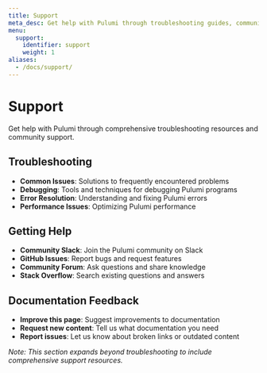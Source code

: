 ```yaml
---
title: Support
meta_desc: Get help with Pulumi through troubleshooting guides, community resources, and support options.
menu:
  support:
    identifier: support
    weight: 1
aliases:
  - /docs/support/
---
```


# Support

Get help with Pulumi through comprehensive troubleshooting resources and community support.

## Troubleshooting
- **Common Issues**: Solutions to frequently encountered problems
- **Debugging**: Tools and techniques for debugging Pulumi programs
- **Error Resolution**: Understanding and fixing Pulumi errors
- **Performance Issues**: Optimizing Pulumi performance

## Getting Help
- **Community Slack**: Join the Pulumi community on Slack
- **GitHub Issues**: Report bugs and request features
- **Community Forum**: Ask questions and share knowledge
- **Stack Overflow**: Search existing questions and answers

## Documentation Feedback
- **Improve this page**: Suggest improvements to documentation
- **Request new content**: Tell us what documentation you need
- **Report issues**: Let us know about broken links or outdated content

*Note: This section expands beyond troubleshooting to include comprehensive support resources.*